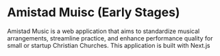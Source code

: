 # Amistad Muisc (Early Stages)
Amistad Music is a web application that aims to standardize musical arrangements, streamline practice, and enhance performance quality for small or startup Christian Churches. This application is built with Next.js

